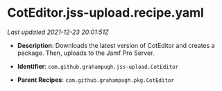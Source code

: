 # CotEditor.jss-upload.recipe.yaml

_Last updated 2021-12-23 20:01:51Z_

- **Description**: Downloads the latest version of CotEditor and creates a package. Then, uploads to the Jamf Pro Server.

- **Identifier**: `com.github.grahampugh.jss-upload.CotEditor`

- **Parent Recipes**: `com.github.grahampugh.pkg.CotEditor`
